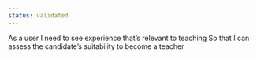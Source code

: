 ```yaml
---
status: validated
---
```


As a user
I need to see experience that’s relevant to teaching
So that I can assess the candidate’s suitability to become a teacher
